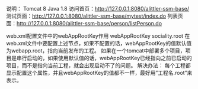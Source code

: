 说明：
	Tomcat 8	Java 1.8
	访问首页：http://127.0.0.1:8080/alittler-ssm-base/
	测试页面：http://127.0.0.1:8080/alittler-ssm-base/mytest/index.do
	列表页面：http://127.0.0.1:8080/alittler-ssm-base/person/listPerson.do
	
web.xml配置文件中的webAppRootKey作用
	<context-param>
	   	<param-name>webAppRootKey</param-name>
	   	<param-value>sociality.root</param-value>
 	</context-param>
 在web.xml文件中要配置上述节点，如果不配置的话，webAppRootKey的值默认值为webapp.root，指向当前发布的工程。 
如果在一个tomcat中部署多个项目，项目是串行启动的，如果使用默认值的话，webAppRootKey已经指向之前已启动的项目，而不是指向当前工程，就会出现启动不了的问题。
解决办法： 
每个工程都显示配置这个属性，并且webAppRootKey的值都不一样，最好用”工程名.root”来表示。
 	
	